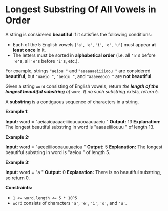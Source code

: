 # Longest Substring Of All Vowels in Order

A string is considered **beautiful** if it satisfies the following conditions:

* Each of the 5 English vowels (`'a'`, `'e'`, `'i'`, `'o'`, `'u'`) must appear **at least once** in it.
* The letters must be sorted in **alphabetical order** (i.e. all `'a'`s before `'e'`s, all `'e'`s before `'i'`s, etc.).

For example, strings `"aeiou "` and `"aaaaaaeiiiioou "` are considered **beautiful**, but `"uaeio "`, `"aeoiu "`, and `"aaaeeeooo "` are **not beautiful**.

Given a string `word` consisting of English vowels, return _the **length of the longest beautiful substring** of_ `word`_. If no such substring exists, return_ `0`.

A **substring** is a contiguous sequence of characters in a string.

**Example 1:**

**Input:** word =  "aeiaaioaaaaeiiiiouuuooaauuaeiu "
**Output:** 13
**Explanation:** The longest beautiful substring in word is  "aaaaeiiiiouuu " of length 13.

**Example 2:**

**Input:** word =  "aeeeiiiioooauuuaeiou "
**Output:** 5
**Explanation:** The longest beautiful substring in word is  "aeiou " of length 5.

**Example 3:**

**Input:** word =  "a "
**Output:** 0
**Explanation:** There is no beautiful substring, so return 0.

**Constraints:**

* `1 <= word.length <= 5 * 10^5`
* `word` consists of characters `'a'`, `'e'`, `'i'`, `'o'`, and `'u'`.
